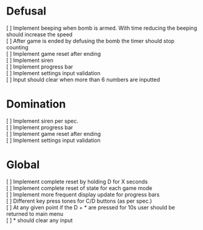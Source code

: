 # Defusal  
  
[ ] Implement beeping when bomb is armed. With time reducing the beeping should increase the speed  
[ ] After game is ended by defusing the bomb the timer should stop counting  
[ ] Implement game reset after ending  
[ ] Implement siren  
[ ] Implement progress bar  
[ ] Implement settings input validation  
[ ] Input should clear when more than 6 numbers are inputted  
  
# Domination  
  
[ ] Implement siren per spec.  
[ ] Implement progress bar  
[ ] Implement game reset after ending  
[ ] Implement settings input validation  
  
# Global  
  
[ ] Implement complete reset by holding D for X seconds  
[ ] Implement complete reset of state for each game mode  
[ ] Implement more frequent display update for progress bars  
[ ] Different key press tones for C/D buttons (as per spec.)  
[ ] At any given point if the D + * are pressed for 10s user should be returned to main menu  
[ ] * should clear any input  